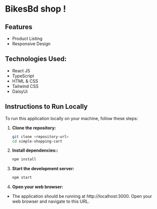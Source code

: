 
# BikesBd shop !

## Features
- Product Listing
- Responsive Design


## Technologies Used:
- React JS
- TypeScript
- HTML & CSS
- Tailwind CSS
- DaisyUi


## Instructions to Run Locally

To run this application locally on your machine, follow these steps:

1. **Clone the repository:**

   ```bash
   git clone <repository-url>
   cd simple-shopping-cart
   
2. **Install dependencies::**

   ```bash
   npm install
3. **Start the development server:**

   ```bash
   npm start
4. **Open your web browser:**
- The application should be running at http://localhost:3000. Open your web browser and navigate to this URL.
